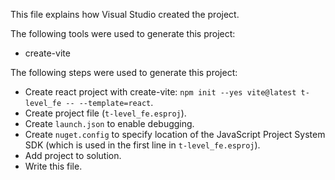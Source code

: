 This file explains how Visual Studio created the project.

The following tools were used to generate this project:
- create-vite

The following steps were used to generate this project:
- Create react project with create-vite: `npm init --yes vite@latest t-level_fe -- --template=react`.
- Create project file (`t-level_fe.esproj`).
- Create `launch.json` to enable debugging.
- Create `nuget.config` to specify location of the JavaScript Project System SDK (which is used in the first line in `t-level_fe.esproj`).
- Add project to solution.
- Write this file.
